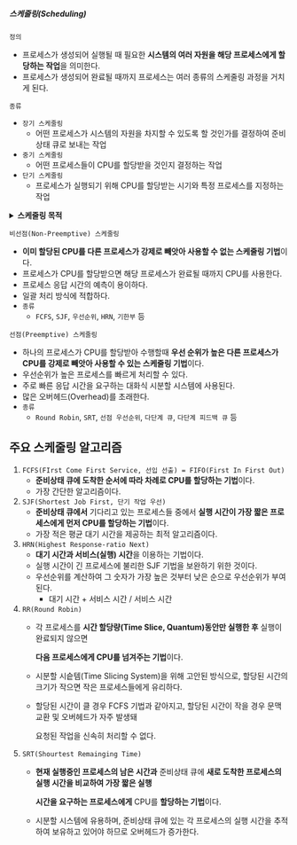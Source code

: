 ##### 스케줄링(Scheduling)
`정의`
- 프로세스가 생성되어 실행될 때 필요한 **시스템의 여러 자원을 해당 프로세스에게 할당하는 작업**을 의미한다.
- 프로세스가 생성되어 완료될 때까지 프로세스는 여러 종류의 스케줄링 과정을 거치게 된다.

`종류`
- `장기 스케줄링`
  - 어떤 프로세스가 시스템의 자원을 차지할 수 있도록 할 것인가를 결정하여 준비상태 큐로 보내는 작업
- `중기 스케줄링`
  - 어떤 프로세스들이 CPU를 할당받을 것인지 결정하는 작업
- `단기 스케줄링`
  - 프로세스가 실행되기 위해 CPU를 할당받는 시기와 특정 프로세스를 지정하는 작업

<details>
<summary><strong>스케줄링 목적</strong></summary>
<div>

| 목적 | 내용 |
| :--: | :--: |
| 공정성 | 모든 프로세스에 공정하게 할당 |
| 처리율 증가 | 단위 시간당 프로세스를 처리하는 비율을 증가시킴 |
| CPU 이용률 증가 | CPU가 순수하게 프로세스를 실행하는 데 사용되는 시간 비율을 증가시킴 |
| 우선순위 제도 | 우선순위가 높은 프로세스를 먼저 실행함 |
| 오버헤드 최소화 | 오버헤드를 최소화함 |
| 응답 시간 최소화 | 작업을 지시하고, 반응하기 시작하는 시간을 최소화함 |
| 반환 시간 최소화 | 프로세스를 제출한 시간부터 실행이 완료될 때까지 걸리는 시간을 최소화함|
| 대기 시간 최소화 | 프로세스가 준비상태 큐에서 대기하는 시간을 최소화함 | 
| 균형 있는 자원의 사용 | 메모리 입 * 출력장치 등의 자원을 균형 있게 사용 |
| 무한 연기 회피 | 자원을 사용하기 위해 무한정 연기되는 상태를 회피함 |

</div>
</details>

`비선점(Non-Preemptive) 스케줄링`
- **이미 할당된 CPU를 다른 프로세스가 강제로 빼앗아 사용할 수 없는 스케줄링 기법**이다.
- 프로세스가 CPU를 할당받으면 해당 프로세스가 완료될 때까지 CPU를 사용한다.
- 프로세스 응답 시간의 예측이 용이하다.
- 일괄 처리 방식에 적합하다.
- `종류`
  - `FCFS`, `SJF`, `우선순위`, `HRN`, `기한부` 등

`선점(Preemptive) 스케줄링`
- 하나의 프로세스가 CPU를 할당받아 수행할때 **우선 순위가 높은 다른 프로세스가 CPU를 강제로 빼앗아 사용할 수 있는 스케줄링 기법**이다.
- 우선순위가 높은 프로세스를 빠르게 처리할 수 있다.
- 주로 빠른 응답 시간을 요구하는 대화식 시분할 시스템에 사용된다.
- 많은 오버헤드(Overhead)를 초래한다.
- `종류`
  - `Round Robin`, `SRT`, `선점 우선순위`, `다단계 큐`, `다단계 피드백 큐` 등

## 주요 스케줄링 알고리즘

1. `FCFS(FIrst Come First Service, 선입 선출) = FIFO(First In First Out)`
    - **준비상태 큐에 도착한 순서에 따라 차례로 CPU를 할당하는 기법**이다.
    - 가장 간단한 알고리즘이다.
2. `SJF(Shortest Job First, 단기 작업 우선)`
    - **준비상태 큐에서** 기다리고 있는 프로세스들 중에서 **실행 시간이 가장 짧은 프로세스에게 먼저 CPU를 할당하는 기법**이다.
    - 가장 적은 평균 대기 시간을 제공하는 최적 알고리즘이다.
3. `HRN(Highest Response-ratio Next)`
    - **대기 시간과 서비스(실행) 시간**을 이용하는 기법이다.
    - 실행 시간이 긴 프로세스에 불리한 SJF 기법을 보완하기 위한 것이다.
    - 우선순위를 계산하여 그 숫자가 가장 높은 것부터 낮은 순으로 우선순위가 부여된다.
      - 대기 시간 + 서비스 시간 / 서비스 시간
4. `RR(Round Robin)`
    - 각 프로세스를 **시간 할당량(Time Slice, Quantum)동안만 실행한 후** 실행이 완료되지 않으면

      **다음 프로세스에게 CPU를 넘겨주는 기법**이다.
    - 시분할 시슽템(Time Slicing System)을 위해 고안된 방식으로, 할당된 시간의 크기가 작으면 작은 프로세스들에게 유리하다.
    - 할당된 시간이 클 경우 FCFS 기법과 같아지고, 할당된 시간이 작을 경우 문맥 교환 및 오버헤드가 자주 발생돼

      요청된 작업을 신속히 처리할 수 없다.
5. `SRT(Shourtest Remainging Time)`
    - **현재 실행중인 프로세스의 남은 시간과** 준비상태 큐에 **새로 도착한 프로세스의 실행 시간을 비교하여 가장 짧은 실행**

      **시간을 요구하는 프로세스에게** CPU를 **할당하는 기법**이다.
    - 시분할 시스템에 유용하며, 준비상태 큐에 있는 각 프로세스의 실행 시간을 추적하여 보유하고 있어야 하므로 오버헤드가 증가한다.
